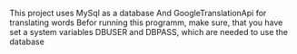 This project uses MySql as a database
And GoogleTranslationApi for translating words
Befor running this programm, make sure, that you have set a system variables DBUSER and DBPASS, which are needed to use the database